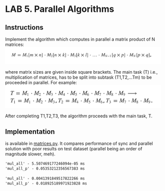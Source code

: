 # LAB 5. Parallel Algorithms

## Instructions  

Implement the algorithm which computes in parallel a matrix product of N  matrices:  
![](pic1.png)  

where matrix sizes are given inside square brackets. The main task (T) i.e.,  multiplication of matrices, has to be split into subtask (T1,T2,…Tm) to be proceeded in parallel. For example:  
![](pic2.png)

After completing T1,T2,T3, the algorithm proceeds with the main task, T.

## Implementation

is available in [matrices.py](matrices.py). It compares performance of sync and parallel solution with poor results on test dataset (parallel being an order of magnitude slower, meh).

```
'mul_all' - 5.507469177246094e-05 ms
'mul_all_p' - 0.05353212356567383 ms

'mul_all' - 0.0041391849517822266 ms
'mul_all_p' - 0.018925189971923828 ms
```
